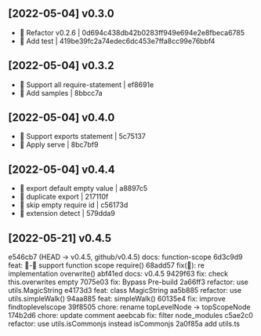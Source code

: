 
## [2022-05-04] v0.3.0

- 🔨 Refactor v0.2.6 | 0d694c438db42b0283ff949e694e2e8fbeca6785
- 🌱 Add test | 419be39fc2a74edec6dc453e7ffa8cc99e76bbf4

## [2022-05-04] v0.3.2

- 🌱 Support all require-statement | ef8691e
- 🌱 Add samples | 8bbcc7a

## [2022-05-04] v0.4.0

- 🌱 Support exports statement | 5c75137
- 🐞 Apply serve | 8bc7bf9

## [2022-05-04] v0.4.4

- 🐞 export default empty value | a8897c5
- 🐞 duplicate export | 217110f
- 🐞 skip empty require id | c56173d
- 🐞 extension detect | 579dda9

## [2022-05-21] v0.4.5

e546cb7 (HEAD -> v0.4.5, github/v0.4.5) docs: function-scope
6d3c9d9 feat: 🚧-🐞 support function scope require()
68add57 fix(🐞): re implementation overwrite()
abf41ed docs: v0.4.5
9429f63 fix: check this.overwrites empty
7075e03 fix: Bypass Pre-build
2a66ff3 refactor: use utils.MagicString
e4173d3 feat: class MagicString
aa5b885 refactor: use utils.simpleWalk()
94aa885 feat: simpleWalk()
60135e4 fix: improve findtoplevelscope
39f8505 chore: rename topLevelNode -> topScopeNode
174b2d6 chore: update comment
aeebcab fix: filter node_modules
c5ae2c0 refactor: use utils.isCommonjs instead isCommonjs
2a0f85a add utils.ts